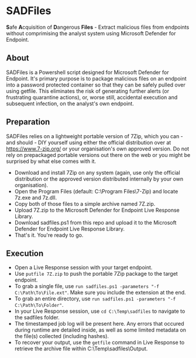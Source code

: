 # SADFiles
**S**afe **A**cquisition of **D**angerous **Files** - Extract malicious files from endpoints without comprimising the analyst system using Microsoft Defender for Endpoint.

## About
SADFiles is a Powershell script designed for Microsoft Defender for Endpoint. It's primary purpose is to package malicious files on an endpoint into a password protected container so that they can be safely pulled over using getfile. This eliminates the risk of generating further alerts (or frustrating quarantine actions), or, worse still, accidental execution and subsequent infection, on the analyst's own endpoint.

## Preparation
SADFiles relies on a lightweight portable version of 7Zip, which you can - and should - DIY yourself using either the official distribution over at https://www.7-zip.org/ or your organisation's own approved version. Do not rely on prepackaged portable versions out there on the web or you might be surprised by what else comes with it. 

* Download and install 7Zip on any system (again, use only the official distribution or the approved version distributed internally by your own organisation).
* Open the Program Files (default: C:\Program Files\7-Zip) and locate 7z.exe and 7z.dll.
* Copy both of those files to a simple archive named 7Z.zip.
* Upload 7Z.zip to the Microsoft Defender for Endpoint Live Response Library.
* Download sadfiles.ps1 from this repo and upload it to the Microsoft Defender for Endpoint Live Response Library.
* That's it. You're ready to go.

## Execution
* Open a Live Response session with your target endpoint.
* Use `putfile 7Z.zip` to push the portable 7Zip package to the target endpoint.
* To grab a single file, use `run sadfiles.ps1 -parameters "-f C:\Path\To\File.ext"`. Make sure you include the extension at the end.
* To grab an entire directory, use `run sadfiles.ps1 -parameters "-f C:\Path\To\Folder"`.
* In your Live Response session, use `cd C:\Temp\sadfiles` to navigate to the sadfiles folder.
* The timestamped job log will be present here. Any errors that occured during runtime are detailed inside, as well as some limited metadata on the file(s) collected (including hashes).
* To recover your output, use the `getfile` command in Live Response to retrieve the archive file within C:\Temp\sadfiles\Output.
